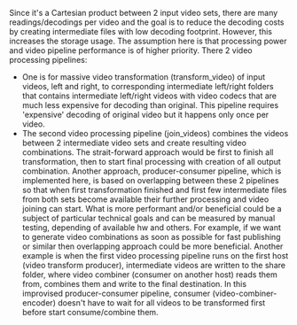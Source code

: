 Since it's a Cartesian product between 2 input video sets, there are many readings/decodings per video and the goal is to
reduce the decoding costs by creating intermediate files with low decoding footprint. However, this increases the storage 
usage. The assumption here is that processing power and video pipeline performance is of higher priority.
There 2 video processing pipelines:
- One is for massive video transformation (transform_video) of input videos, left and right, to corresponding intermediate 
left/right folders that contains intermediate left/right videos with video codecs that are much less expensive for 
decoding than original.
This pipeline requires 'expensive' decoding of original video but it happens only once per video.
- The second video processing pipeline (join_videos) combines the videos between 2 intermediate video sets and create 
resulting video combinations.
The strait-forward approach would be first to finish all transformation, then to start final processing with creation of
all output combination.
Another approach, producer-consumer pipeline, which is implemented here, is based on overlapping between these 2 pipelines so that when first 
transformation finished and first few intermediate files from both sets become available their further processing and 
video joining can start.
What is more performant and/or beneficial could be a subject of particular technical goals and can be measured by manual
testing, depending of available hw and others.
For example, if we want to generate video combinations as soon as possible for fast publishing or similar then 
overlapping approach could be more beneficial. Another example is when the first video processing pipeline runs on
the first host (video transform producer), intermediate videos are written to the share folder, where video combiner 
(consumer on another host) reads them from, combines them and write to the final destination.
In this improvised producer-consumer pipeline, consumer (video-combiner-encoder) doesn't have to wait for all videos to 
be transformed first before start consume/combine them.


